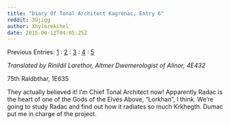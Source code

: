 ```yaml
---
title: "Diary Of Tonal Architect Kagrenac, Entry 6"
reddit: 39jigg
author: Xhylorekihel
date: 2015-06-12T04:05:25Z
---
```


Previous Entries: [1](http://www.reddit.com/r/teslore/comments/38vgli/diary_of_tonal_architect_kagrenac_entry_1/) : [2](http://www.reddit.com/r/teslore/comments/38zrl6/diary_of_tonal_architect_kagrenac_entry_2/) : [3](http://www.reddit.com/r/teslore/comments/39456b/diary_of_tonal_architect_kagrenac_entry_3/) : [4](http://www.reddit.com/r/teslore/comments/3998en/diary_of_tonal_architect_kagrenac_entry_4/) : [5](http://www.reddit.com/r/teslore/comments/39e250/diary_of_tonal_architect_kagrenac_entry_5/)

*Translated by Rinildil Larethor, Altmer Dwemerologist of Alinor, 4E432*

75th Raldbthar, 1E635

They actually believed it! I’m Chief Tonal Architect now! Apparently Radac is the heart of one of the Gods of the Elves Above, “Lorkhan”, I think. We’re going to study Radac and find out how it radiates so much Krkhegth. Dumac put me in charge of the project.
